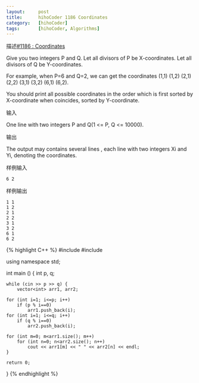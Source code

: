 ```yaml
---
layout:     post
title:      hihoCoder 1186 Coordinates
category:   [hihoCoder] 
tags:		[hihoCoder, Algorithms]
---
```


描述[#1186 : Coordinates](https://hihocoder.com/problemset/problem/1186?sid=960814)

Give you two integers P and Q. Let all divisors of P be X-coordinates. Let all divisors of Q be Y-coordinates.

For example, when P=6 and Q=2, we can get the coordinates (1,1) (1,2) (2,1) (2,2) (3,1) (3,2) (6,1) (6,2).

You should print all possible coordinates in the order which is first sorted by X-coordinate when coincides, sorted by Y-coordinate.

输入

One line with two integers P and Q(1 <= P, Q <= 10000).

输出

The output may contains several lines , each line with two integers Xi and Yi, denoting the coordinates.

样例输入

	6 2

样例输出

	1 1
	1 2
	2 1
	2 2
	3 1
	3 2
	6 1
	6 2

{% highlight C++ %}
#include <iostream>
#include <vector>

using namespace std;

int main () {
	int p, q;
	
	while (cin >> p >> q) {
		vector<int> arr1, arr2;

	for (int i=1; i<=p; i++)
		if (p % i==0)
			arr1.push_back(i);
	for (int i=1; i<=q; i++)
		if (q % i==0)
			arr2.push_back(i);

	for (int m=0; m<arr1.size(); m++)
		for (int n=0; n<arr2.size(); n++)
			cout << arr1[m] << " " << arr2[n] << endl;
	}
	
	return 0;
}
{% endhighlight %}